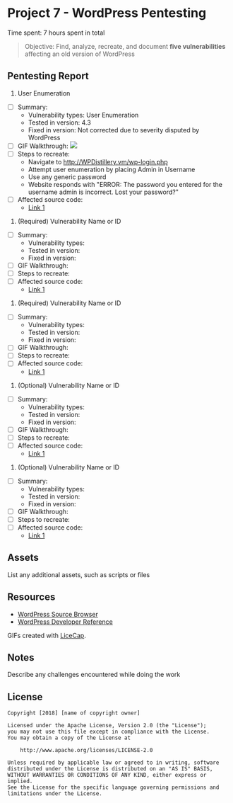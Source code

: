 # Project 7 - WordPress Pentesting

Time spent: 7 hours spent in total

> Objective: Find, analyze, recreate, and document **five vulnerabilities** affecting an old version of WordPress

## Pentesting Report

1. User Enumeration
  - [ ] Summary:
    - Vulnerability types: User Enumeration
    - Tested in version: 4.3
    - Fixed in version: Not corrected due to severity disputed by WordPress
  - [ ] GIF Walkthrough: ![](my_gif_walkthrough_url)
  - [ ] Steps to recreate:
    - Navigate to http://WPDistillery.vm/wp-login.php
    - Attempt user enumeration by placing Admin in Username
    - Use any generic password
    - Website responds with "ERROR: The password you entered for the username admin is incorrect. Lost your password?"
  - [ ] Affected source code:
    - [Link 1](https://core.trac.wordpress.org/browser/branches/4.3/src/wp-login.php)
1. (Required) Vulnerability Name or ID
  - [ ] Summary:
    - Vulnerability types:
    - Tested in version:
    - Fixed in version:
  - [ ] GIF Walkthrough:
  - [ ] Steps to recreate:
  - [ ] Affected source code:
    - [Link 1](https://core.trac.wordpress.org/browser/tags/version/src/source_file.php)
1. (Required) Vulnerability Name or ID
  - [ ] Summary:
    - Vulnerability types:
    - Tested in version:
    - Fixed in version:
  - [ ] GIF Walkthrough:
  - [ ] Steps to recreate:
  - [ ] Affected source code:
    - [Link 1](https://core.trac.wordpress.org/browser/tags/version/src/source_file.php)
1. (Optional) Vulnerability Name or ID
  - [ ] Summary:
    - Vulnerability types:
    - Tested in version:
    - Fixed in version:
  - [ ] GIF Walkthrough:
  - [ ] Steps to recreate:
  - [ ] Affected source code:
    - [Link 1](https://core.trac.wordpress.org/browser/tags/version/src/source_file.php)
1. (Optional) Vulnerability Name or ID
  - [ ] Summary:
    - Vulnerability types:
    - Tested in version:
    - Fixed in version:
  - [ ] GIF Walkthrough:
  - [ ] Steps to recreate:
  - [ ] Affected source code:
    - [Link 1](https://core.trac.wordpress.org/browser/tags/version/src/source_file.php)

## Assets

List any additional assets, such as scripts or files

## Resources

- [WordPress Source Browser](https://core.trac.wordpress.org/browser/)
- [WordPress Developer Reference](https://developer.wordpress.org/reference/)

GIFs created with [LiceCap](http://www.cockos.com/licecap/).

## Notes

Describe any challenges encountered while doing the work

## License

    Copyright [2018] [name of copyright owner]

    Licensed under the Apache License, Version 2.0 (the "License");
    you may not use this file except in compliance with the License.
    You may obtain a copy of the License at

        http://www.apache.org/licenses/LICENSE-2.0

    Unless required by applicable law or agreed to in writing, software
    distributed under the License is distributed on an "AS IS" BASIS,
    WITHOUT WARRANTIES OR CONDITIONS OF ANY KIND, either express or implied.
    See the License for the specific language governing permissions and
    limitations under the License.
